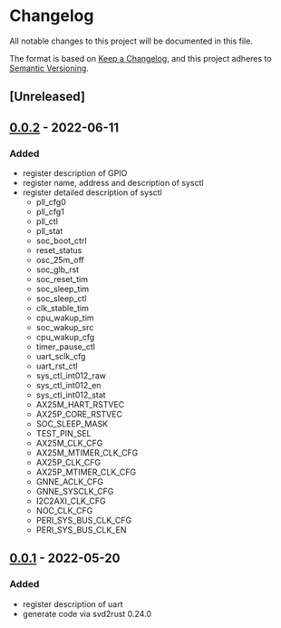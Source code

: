 # Changelog

All notable changes to this project will be documented in this file.

The format is based on [Keep a Changelog](https://keepachangelog.com/en/1.0.0/),
and this project adheres to [Semantic Versioning](https://semver.org/spec/v2.0.0.html).

## [Unreleased]

## [0.0.2] - 2022-06-11

### Added

- register description of GPIO
- register name, address and description of sysctl
- register detailed description of sysctl
  - pll_cfg0
  - pll_cfg1
  - pll_ctl
  - pll_stat
  - soc_boot_ctrl
  - reset_status
  - osc_25m_off
  - soc_glb_rst
  - soc_reset_tim
  - soc_sleep_tim
  - soc_sleep_ctl
  - clk_stable_tim
  - cpu_wakup_tim
  - soc_wakup_src
  - cpu_wakup_cfg
  - timer_pause_ctl
  - uart_sclk_cfg
  - uart_rst_ctl
  - sys_ctl_int012_raw
  - sys_ctl_int012_en
  - sys_ctl_int012_stat
  - AX25M_HART_RSTVEC
  - AX25P_CORE_RSTVEC
  - SOC_SLEEP_MASK
  - TEST_PIN_SEL
  - AX25M_CLK_CFG
  - AX25M_MTIMER_CLK_CFG
  - AX25P_CLK_CFG
  - AX25P_MTIMER_CLK_CFG
  - GNNE_ACLK_CFG
  - GNNE_SYSCLK_CFG
  - I2C2AXI_CLK_CFG
  - NOC_CLK_CFG
  - PERI_SYS_BUS_CLK_CFG
  - PERI_SYS_BUS_CLK_EN

## [0.0.1] - 2022-05-20

### Added

- register description of uart
- generate code via svd2rust 0.24.0

[0.0.2]: https://github.com/duskmoon314/k510-pac/releases/tag/v0.0.2
[0.0.1]: https://github.com/duskmoon314/k510-pac/releases/tag/v0.0.1
